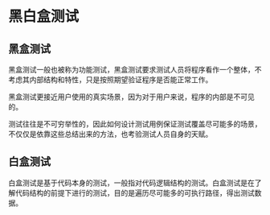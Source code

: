 # 黑白盒测试
## 黑盒测试
黑盒测试一般也被称为功能测试，黑盒测试要求测试人员将程序看作一个整体，不考虑其内部结构和特性，只是按照期望验证程序是否能正常工作。

黑盒测试更接近用户使用的真实场景，因为对于用户来说，程序的内部是不可见的。

测试往往是不可穷举性的，因此如何设计测试用例保证测试覆盖尽可能多的场景，不仅仅是依靠这些总结出来的方法，也考验测试人员自身的天赋。

## 白盒测试
白盒测试是基于代码本身的测试，一般指对代码逻辑结构的测试。白盒测试是在了解代码结构的前提下进行的测试，目的是遍历尽可能多的可执行路径，得出测试数据。